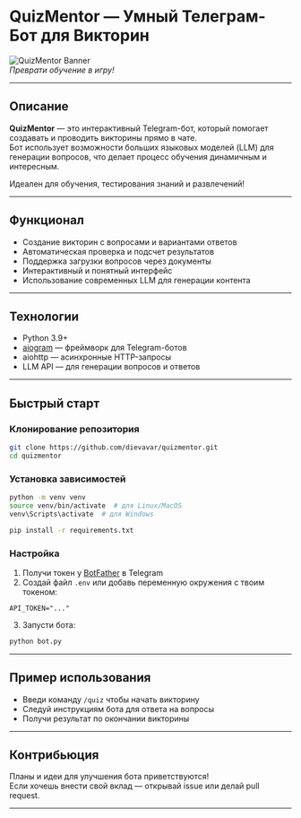 
# QuizMentor — Умный Телеграм-Бот для Викторин

![QuizMentor Banner](https://user-images.githubusercontent.com/твой-путь-к-изображению/banner.png)  
*Преврати обучение в игру!*

---

## Описание

**QuizMentor** — это интерактивный Telegram-бот, который помогает создавать и проводить викторины прямо в чате.  
Бот использует возможности больших языковых моделей (LLM) для генерации вопросов, что делает процесс обучения динамичным и интересным.  

Идеален для обучения, тестирования знаний и развлечений!

---

## Функционал

- Создание викторин с вопросами и вариантами ответов  
- Автоматическая проверка и подсчет результатов  
- Поддержка загрузки вопросов через документы  
- Интерактивный и понятный интерфейс  
- Использование современных LLM для генерации контента  

---

## Технологии

- Python 3.9+  
- [aiogram](https://docs.aiogram.dev/en/latest/) — фреймворк для Telegram-ботов  
- aiohttp — асинхронные HTTP-запросы  
- LLM API — для генерации вопросов и ответов  

---

## Быстрый старт

### Клонирование репозитория

```bash
git clone https://github.com/dievavar/quizmentor.git
cd quizmentor
```

### Установка зависимостей

```bash
python -m venv venv
source venv/bin/activate  # для Linux/MacOS
venv\Scripts\activate  # для Windows

pip install -r requirements.txt
```

### Настройка

1. Получи токен у [BotFather](https://t.me/BotFather) в Telegram  
2. Создай файл `.env` или добавь переменную окружения с твоим токеном:

```env
API_TOKEN="..."
```

3. Запусти бота:

```bash
python bot.py
```

---

## Пример использования

- Введи команду `/quiz` чтобы начать викторину  
- Следуй инструкциям бота для ответа на вопросы  
- Получи результат по окончании викторины  

---

## Контрибьюция

Планы и идеи для улучшения бота приветствуются!  
Если хочешь внести свой вклад — открывай issue или делай pull request.

---
